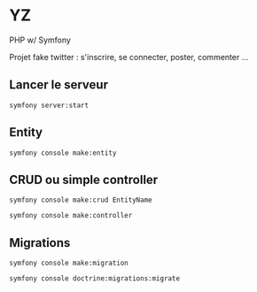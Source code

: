 # YZ
PHP w/ Symfony

Projet fake twitter : s'inscrire, se connecter, poster, commenter ...



## Lancer le serveur
```` 
symfony server:start
````
## Entity
```` 
symfony console make:entity
````
## CRUD ou simple controller
```` 
symfony console make:crud EntityName
````
```` 
symfony console make:controller
````

## Migrations
```` 
symfony console make:migration
````
```` 
symfony console doctrine:migrations:migrate
````



